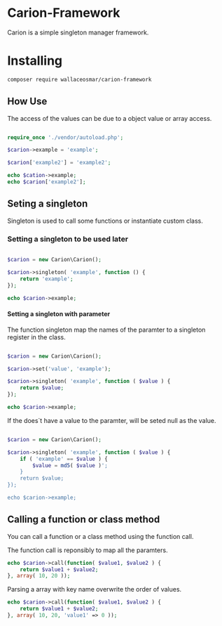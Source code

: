 # Carion-Framework

Carion is a simple singleton manager framework.

# Installing

```bash
composer require wallaceosmar/carion-framework
```

## How Use

The access of the values can be due to a object value or array access.
```php

require_once './vendor/autoload.php';

$carion->example = 'example';

$carion['example2'] = 'example2';

echo $cation->example;
echo $carion['example2'];

```

## Seting a singleton

Singleton is used to call some functions or instantiate custom class.

### Setting a singleton to be used later
```php

$carion = new Carion\Carion();

$carion->singleton( 'example', function () {
    return 'example';
});

echo $carion->example;
```

#### Setting a singleton with parameter
The function singleton map the names of the paramter to a
singleton register in the class.
```php

$carion = new Carion\Carion();

$carion->set('value', 'example');

$carion->singleton( 'example', function ( $value ) {
    return $value;
});

echo $carion->example;
```

If the does`t have a value to the paramter, will be seted null as the value.
```php

$carion = new Carion\Carion();

$carion->singleton( 'example', function ( $value ) {
    if ( 'example' == $value ) {
        $value = md5( $value )';
    }
    return $value;
});

echo $carion->example;
```

## Calling a function or class method

You can call a function or a class method using the function call.

The function call is reponsibly to map all the paramters.
```php
echo $carion->call(function( $value1, $value2 ) {
    return $value1 + $value2;
}, array( 10, 20 ));
```

Parsing a array with key name overwrite the order of values.
```php
echo $carion->call(function( $value1, $value2 ) {
    return $value1 + $value2;
}, array( 10, 20, 'value1' => 0 ));
```

